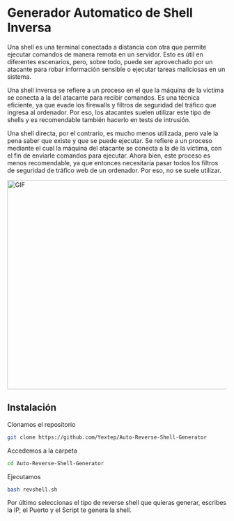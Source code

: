 # Generador Automatico de Shell Inversa

Una shell es una terminal conectada a distancia con otra que permite ejecutar comandos de manera remota en un servidor. Esto es útil en diferentes escenarios, pero, sobre todo, puede ser aprovechado por un atacante para robar información sensible o ejecutar tareas maliciosas en un sistema.

Una shell inversa se refiere a un proceso en el que la máquina de la víctima se conecta a la del atacante para recibir comandos. Es una técnica eficiente, ya que evade los firewalls y filtros de seguridad del tráfico que ingresa al ordenador. Por eso, los atacantes suelen utilizar este tipo de shells y es recomendable también hacerlo en tests de intrusión.

Una shell directa, por el contrario, es mucho menos utilizada, pero vale la pena saber que existe y que se puede ejecutar. Se refiere a un proceso mediante el cual la máquina del atacante se conecta a la de la víctima, con el fin de enviarle comandos para ejecutar. Ahora bien, este proceso es menos recomendable, ya que entonces necesitaría pasar todos los filtros de seguridad de tráfico web de un ordenador. Por eso, no se suele utilizar.

<img align="center" height="480" width="1000" alt="GIF" src="https://github.com/Yextep/Yextep/assets/114537444/e64735aa-8352-4bbe-aa0e-c7b2898ec25c"/>

## Instalación

Clonamos el repositorio

```bash
git clone https://github.com/Yextep/Auto-Reverse-Shell-Generator
```
Accedemos a la carpeta
```bash
cd Auto-Reverse-Shell-Generator
```
Ejecutamos
```bash
bash revshell.sh
```

Por último seleccionas el tipo de reverse shell que quieras generar, escribes la IP, el Puerto y el Script te genera la shell.
